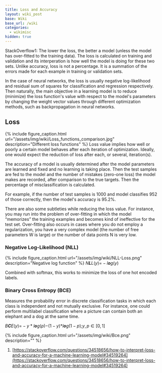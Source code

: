 ```yaml
---
title: Loss and Accuracy
layout: wiki_post
base: Wiki
base_url: /wiki
categories:
  - wikimisc
hidden: true
---
```


StackOverflow1: The lower the loss, the better a model (unless the model has over-fitted to the training data). The loss is calculated on training and validation and its interperation is how well the model is doing for these two sets. Unlike accuracy, loss is not a percentage. It is a summation of the errors made for each example in training or validation sets.

In the case of neural networks, the loss is usually negative log-likelihood and residual sum of squares for classification and regression respectively. Then naturally, the main objective in a learning model is to reduce (minimize) the loss function's value with respect to the model's parameters by changing the weight vector values through different optimization methods, such as backpropagation in neural networks.

Loss
----

{% include figure_caption.html url="/assets/img/wiki/Loss_functions_comparison.jpg" description="Different loss functions" %} Loss value implies how well or poorly a certain model behaves after each iteration of optimization. Ideally, one would expect the reduction of loss after each, or several, iteration(s).

The accuracy of a model is usually determined after the model parameters are learned and fixed and no learning is taking place. Then the test samples are fed to the model and the number of mistakes (zero-one loss) the model makes are recorded, after comparison to the true targets. Then the percentage of misclassification is calculated.

For example, if the number of test samples is 1000 and model classifies 952 of those correctly, then the model's accuracy is 95.2%.

There are also some subtleties while reducing the loss value. For instance, you may run into the problem of over-fitting in which the model “memorizes” the training examples and becomes kind of ineffective for the test set. Over-fitting also occurs in cases where you do not employ a regularization, you have a very complex model (the number of free parameters W is large) or the number of data points N is very low.

### Negative Log-Likelihood (NLL)

{% include figure_caption.html url="/assets/img/wiki/NLL-Loss.png" description="Negative log function" %} *N**L**L*(*y*)= − *l**o**g*(*y*)

Combined with softmax, this works to minimize the loss of one hot encoded labels.

### Binary Cross Entropy (BCE)

Measures the probability error in discrete classification tasks in which each class is independent and not mutually exclusive. For instance, one could perform multilabel classification where a picture can contain both an elephant and a dog at the same time.

*B**C**E*(*y*)= − *y* \* *l**o**g*(*p*)−(1 − *y*)\**l**o**g*(1 − *p*);*y*, *p* ∈ \[0, 1\]

{% include figure_caption.html url="/assets/img/wiki/Bce.png" description="" %}



1. [https://stackoverflow.com/questions/34518656/how-to-interpret-loss-and-accuracy-for-a-machine-learning-model#34519264](https://stackoverflow.com/questions/34518656/how-to-interpret-loss-and-accuracy-for-a-machine-learning-model#34519264)
